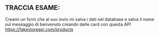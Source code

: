 ## TRACCIA ESAME:
Creami un form che al suo invio mi salva i dati nel database e salva il nome sul messaggio di benvenuto creando delle card con questa API https://fakestoreapi.com/products